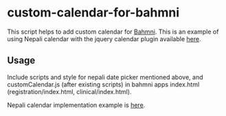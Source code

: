 # custom-calendar-for-bahmni
This script helps to add custom calendar for [Bahmni](https://www.bahmni.org "Bahmni Home"). This is an example of using Nepali calendar with the jquery calendar plugin available [here](https://www.npmjs.com/package/nepali-date-picker).

## Usage
Include scripts and style for nepali date picker mentioned above, and customCalendar.js (after existing scripts) in bahmni apps index.html (registration/index.html, clinical/index.html).

Nepali calendar implementation example is [here](https://github.com/padamdahal/custom-calendar-for-bahmni/blob/master/example-registration-index.html).
